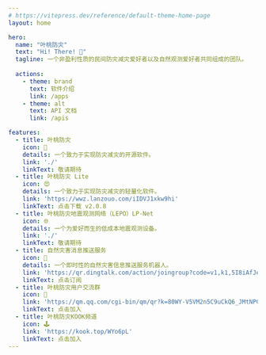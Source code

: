```yaml
---
# https://vitepress.dev/reference/default-theme-home-page
layout: home

hero:
  name: "叶桃防灾"
  text: "Hi! There! 👋"
  tagline: 一个非盈利性质的民间防灾减灾爱好者以及自然观测爱好者共同组成的团队。
  
  actions:
    - theme: brand
      text: 软件介绍
      link: /apps
    - theme: alt
      text: API 文档
      link: /apis

features:
  - title: 叶桃防灾
    icon: 🤗
    details: 一个致力于实现防灾减灾的开源软件。
    link: './'
    linkText: 敬请期待
  - title: 叶桃防灾 Lite
    icon: 😍
    details: 一个致力于实现防灾减灾的轻量化软件。
    link: 'https://wwz.lanzouo.com/iIDVJ1xkw9hi'
    linkText: 点击下载 v2.0.8
  - title: 叶桃防灾地震观测网络（LEPO）LP-Net
    icon: 🌐
    details: 一个为爱好而生的低成本地震观测设备。
    link: './'
    linkText: 敬请期待
  - title: 自然灾害消息推送服务
    icon: 🤖
    details: 一个即时性的自然灾害信息推送服务机器人。
    link: 'https://qr.dingtalk.com/action/joingroup?code=v1,k1,5I8iAfJeXvJjTP9yjbiaZWtJu4Pd2F45rgGVa2VhRxY=&_dt_no_comment=1&origin=11'
    linkText: 点击订阅
  - title: 叶桃防灾用户交流群
    icon: 💬
    link: 'https://qm.qq.com/cgi-bin/qm/qr?k=80WY-V5VM2n5C9uCkQ6_JMtNPGLzIXXb&jump_from=webapi&authKey=ft1BWQzOPtV7YK02aP69QQTZIl9g+OEx4G/Btf4ntx7fj6Hxe2hx+G/EZ5/vcAF7'
    linkText: 点击加入
  - title: 叶桃防灾KOOK频道
    icon: 🕹️
    link: 'https://kook.top/WYo6pL'
    linkText: 点击加入
---
```

